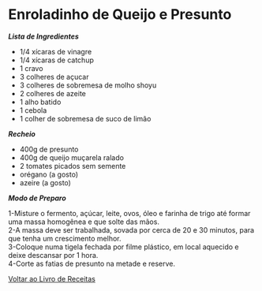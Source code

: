 # Enroladinho de Queijo e Presunto

_**Lista de Ingredientes**_

* 1/4 xícaras de vinagre
* 1/4 xícaras de catchup
* 1 cravo
* 3 colheres de açucar
* 3 colheres de sobremesa de molho shoyu
* 2 colheres de azeite
* 1 alho batido
* 1 cebola
* 1 colher de sobremesa de suco de limão

_**Recheio**_

* 400g de presunto
* 400g de queijo muçarela ralado
* 2 tomates picados sem semente
* orégano (a gosto)
* azeire (a gosto)

_**Modo de Preparo**_

1-Misture o fermento, açúcar, leite, ovos, óleo e farinha de trigo até formar uma massa homogênea e que solte das mãos.<br>
2-A massa deve ser trabalhada, sovada por cerca de 20 e 30 minutos, para que tenha um crescimento melhor.<br>
3-Coloque numa tigela fechada por filme plástico, em local aquecido e deixe descansar por 1 hora.<br>
4-Corte as fatias de presunto na metade e reserve.


[Voltar ao Livro de Receitas](https://github.com/ERC885555/livro-receitas)